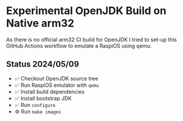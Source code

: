 # Experimental OpenJDK Build on Native arm32

As there is no official arm32 CI build for OpenJDK I tried to set-up this
GitHub Actions workflow to emulate a RaspiOS using qemu.

## Status 2024/05/09

* ✅ Checkout OpenJDK source tree
* ✅ Run RaspiOS emulator with `qemu`
* ✅ Install build dependencies
* ✅ Install bootstrap JDK
* ✅ Run `configure`
* ⚙️ Run `make images`

